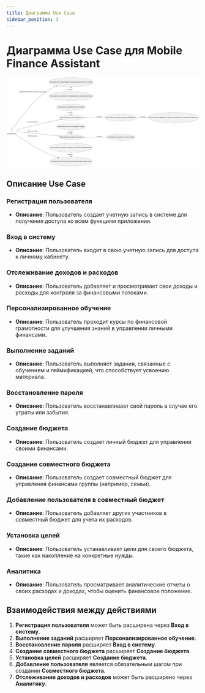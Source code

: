 ```yaml
---
title: Диаграмма Use Case
sidebar_position: 3
---
```


# Диаграмма Use Case для Mobile Finance Assistant

![Use Case Diagram](./use_case_diagram.png)

## Описание Use Case

### Регистрация пользователя
- **Описание**: Пользователь создает учетную запись в системе для получения доступа ко всем функциям приложения.

### Вход в систему
- **Описание**: Пользователь входит в свою учетную запись для доступа к личному кабинету.

### Отслеживание доходов и расходов
- **Описание**: Пользователь добавляет и просматривает свои доходы и расходы для контроля за финансовыми потоками.

### Персонализированное обучение
- **Описание**: Пользователь проходит курсы по финансовой грамотности для улучшения знаний в управлении личными финансами.

### Выполнение заданий
- **Описание**: Пользователь выполняет задания, связанные с обучением и геймификацией, что способствует усвоению материала.

### Восстановление пароля
- **Описание**: Пользователь восстанавливает свой пароль в случае его утраты или забытия.

### Создание бюджета
- **Описание**: Пользователь создает личный бюджет для управления своими финансами.

### Создание совместного бюджета
- **Описание**: Пользователь создает совместный бюджет для управления финансами группы (например, семьи).

### Добавление пользователя в совместный бюджет
- **Описание**: Пользователь добавляет других участников в совместный бюджет для учета их расходов.

### Установка целей
- **Описание**: Пользователь устанавливает цели для своего бюджета, такие как накопление на конкретные нужды.

### Аналитика
- **Описание**: Пользователь просматривает аналитические отчеты о своих расходах и доходах, чтобы оценить финансовое положение.

## Взаимодействия между действиями
1. **Регистрация пользователя** может быть расширена через **Вход в систему**.
2. **Выполнение заданий** расширяет **Персонализированное обучение**.
3. **Восстановление пароля** расширяет **Вход в систему**.
4. **Создание совместного бюджета** расширяет **Создание бюджета**.
5. **Установка целей** расширяет **Создание бюджета**.
6. **Добавление пользователя** является обязательным шагом при создании **Совместного бюджета**.
7. **Отслеживание доходов и расходов** может быть расширено через **Аналитику**.
